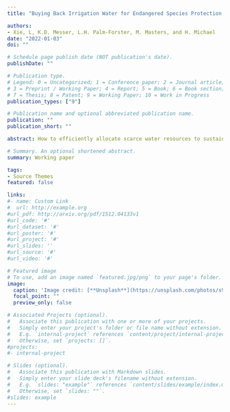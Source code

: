 ```yaml
---
title: "Buying Back Irrigation Water for Endangered Species Protection: Evidence from a Lab and a High-Stakes Field Experiment with Farmers" 

authors:
- Xie, L, K.D. Messer, L.H. Palm-Forster, M. Masters, and H. Michael
date: "2022-01-03"
doi: ""

# Schedule page publish date (NOT publication's date).
publishDate: ""

# Publication type.
# Legend: 0 = Uncategorized; 1 = Conference paper; 2 = Journal article;
# 3 = Preprint / Working Paper; 4 = Report; 5 = Book; 6 = Book section;
# 7 = Thesis; 8 = Patent; 9 = Working Paper; 10 = Work in Progress
publication_types: ["9"]

# Publication name and optional abbreviated publication name.
publication: ""
publication_short: ""

abstract: How to efficiently allocate scarce water resources to sustain agriculture and protect endangered species in droughts is a pressing but challenging problem. Water buybacks, a form of payment for ecosystem services where government and non-government agencies pay farmers to reduce irrigation, have been used to reallocate water from agricultural to environmental use. Due to a lack of rigorous consideration and evaluation of cost-effectiveness, little is known about whether water buybacks effectively allocate limited funds to achieve environmental improvements. This study experimentally examines the cost-effectiveness of reverse auction mechanisms to buy back irrigation water for endangered aquatic species conservation during droughts. We designed and conducted pre-registered induced-value laboratory experiments with university students and field experiments with farmers where the available funding was nearly half a million dollars. Results suggest that an auction target based on environmental benefits is more cost-effective than an acre-based target. Different irrigation reduction approaches involve trade-offs between the program’s cost-effectiveness, farmers’ earnings, and flexibility regarding drought conditions. This research advances knowledge and policy implications on designing cost-effective payments for ecosystem services with the goal of providing sufficient streamflow while also minimizing the economic impact on the agricultural sector.  

# Summary. An optional shortened abstract.
summary: Working paper

tags:
- Source Themes
featured: false

links:
#- name: Custom Link
#  url: http://example.org
#url_pdf: http://arxiv.org/pdf/1512.04133v1
#url_code: '#'
#url_dataset: '#'
#url_poster: '#'
#url_project: '#'
#url_slides: ''
#url_source: '#'
#url_video: '#'

# Featured image
# To use, add an image named `featured.jpg/png` to your page's folder. 
image:
  caption: 'Image credit: [**Unsplash**](https://unsplash.com/photos/s9CC2SKySJM)'
  focal_point: ""
  preview_only: false

# Associated Projects (optional).
#   Associate this publication with one or more of your projects.
#   Simply enter your project's folder or file name without extension.
#   E.g. `internal-project` references `content/project/internal-project/index.md`.
#   Otherwise, set `projects: []`.
#projects:
#- internal-project

# Slides (optional).
#   Associate this publication with Markdown slides.
#   Simply enter your slide deck's filename without extension.
#   E.g. `slides: "example"` references `content/slides/example/index.md`.
#   Otherwise, set `slides: ""`.
#slides: example
---
```


